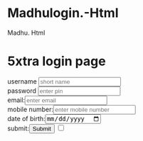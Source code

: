 # Madhulogin.-Html
Madhu. Html
<html>
<head>
<title>gaffur</title>
</head>
<body bg color="yellow">
<h1>5xtra login page</h1>
<form>
 <label>username</label>
 <input type="text" name="username" placeholder="short name"><br/>
 <label>password</label>
 <input type="text" name="password" placeholder="enter pin"><br/>
 email:<input type="email" placeholder="enter email"><br>
 mobile number:<input type="number" placeholder="enter mobile number"><br>
 date of birth:<input type="date"><br>
 submit:<input type="submit">
 <input type="checkbox">
</body>
</html> 
